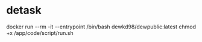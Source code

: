 # detask

docker run --rm -it --entrypoint /bin/bash dewkd98/dewpublic:latest
chmod +x /app/code/script/run.sh

